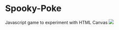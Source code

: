 # Spooky-Poke
Javascript game to experiment with HTML Canvas
<img src="https://files.catbox.moe/ftb5gd.png">

